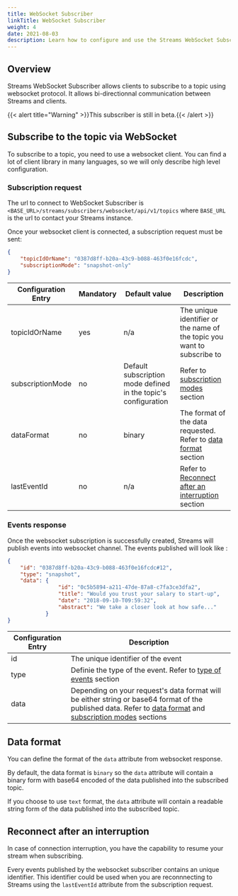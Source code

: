 ```yaml
---
title: WebSocket Subscriber
linkTitle: WebSocket Subscriber
weight: 4
date: 2021-08-03
description: Learn how to configure and use the Streams WebSocket Subscriber.
---
```


## Overview

Streams WebSocket Subscriber allows clients to subscribe to a topic using websocket protocol. It allows bi-directionnal communication between Streams and clients.

{{< alert title="Warning" >}}This subscriber is still in beta.{{< /alert >}}

## Subscribe to the topic via WebSocket

To subscribe to a topic, you need to use a websocket client. You can find a lot of client library in many languages, so we will only describe high level configuration.

### Subscription request

The url to connect to WebSocket Subscriber is `<BASE_URL>/streams/subscribers/websocket/api/v1/topics` where `BASE_URL` is the url to contact your Streams instance.

Once your websocket client is connected, a subscription request must be sent:

```json
{
    "topicIdOrName": "0387d8ff-b20a-43c9-b088-463f0e16fcdc",
    "subscriptionMode": "snapshot-only"
}
```

| Configuration Entry | Mandatory | Default value | Description |
|---------------------|-----------|---------------|-------------|
| topicIdOrName | yes | n/a | The unique identifier or the name of the topic you want to subscribe to |
| subscriptionMode | no | Default subscription mode defined in the topic's configuration | Refer to [subscription modes](/docs/subscribers/#subscription-modes) section |
| dataFormat | no | binary | The format of the data requested. Refer to [data format](#data-format) section |
| lastEventId | no | n/a | Refer to [Reconnect after an interruption](#reconnect-after-an-interruption) section |

### Events response

Once the websocket subscription is successfully created, Streams will publish events into websocket channel. The events published will look like :

```json
{
    "id": "0387d8ff-b20a-43c9-b088-463f0e16fcdc#12",
    "type": "snapshot",
    "data": {
                "id": "0c5b5894-a211-47de-87a8-c7fa3ce3dfa2",
                "title": "Would you trust your salary to start-up",
                "date": "2018-09-10-T09:59:32",
                "abstract": "We take a closer look at how safe..."
            }
}
```

| Configuration Entry | Description |
|---------------------|-------------|
| id | The unique identifier of the event |
| type | Definie the type of the event. Refer to [type of events](#type-of-events) section
| data | Depending on your request's data format will be either string or base64 format of the published data. Refer to [data format](#data-format) and [subscription modes](/docs/subscribers/#subscription-modes) sections |

## Data format

You can define the format of the `data` attribute from websocket response.

By default, the data format is `binary` so the `data` attribute will contain a binary form with base64 encoded of the data published into the subscribed topic.

If you choose to use `text` format, the `data` attribute will contain a readable string form of the data published into the subscribed topic.

## Reconnect after an interruption

In case of connection interruption, you have the capability to resume your stream when subscribing.

Every events published by the websocket subscriber contains an unique identifier. This identifier could be used when you are reconnnecting to Streams using the `lastEventId` attribute from the subscription request.